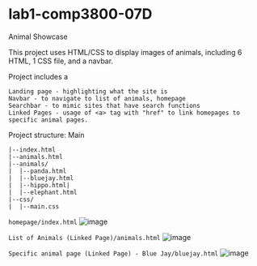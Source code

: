 # lab1-comp3800-07D
Animal Showcase

This project uses HTML/CSS to display images of animals, including 6 HTML, 1 CSS file, and a navbar. 

Project includes a
```
Landing page - highlighting what the site is
Navbar - to navigate to list of animals, homepage
Searchbar - to mimic sites that have search functions
Linked Pages - usage of <a> tag with "href" to link homepages to specific animal pages. 
```
Project structure:
Main
```
|--index.html
|--animals.html
|--animals/
|  |--panda.html
|  |--bluejay.html
|  |--hippo.html|
|  |--elephant.html
|--css/
|  |--main.css
```
```homepage/index.html```
![image](https://github.com/user-attachments/assets/602f3902-bb81-4a11-b1aa-8dc1eb80d166)

```List of Animals (Linked Page)/animals.html```
![image](https://github.com/user-attachments/assets/0e936c67-203e-49a3-9545-33de168a0ff8)

```Specific animal page (Linked Page) - Blue Jay/bluejay.html```
![image](https://github.com/user-attachments/assets/437f019d-afb9-45b4-a48b-0cc77dab5288)

